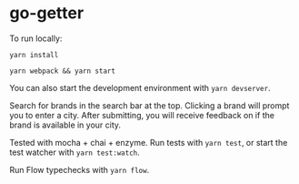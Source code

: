 # go-getter

To run locally:

`yarn install`

`yarn webpack && yarn start`

You can also start the development environment with `yarn devserver`.

Search for brands in the search bar at the top.  Clicking a brand will prompt you to enter a city. After submitting, you will receive feedback on if the brand is available in your city.

Tested with mocha + chai + enzyme. Run tests with `yarn test`, or start the test watcher with `yarn test:watch`.

Run Flow typechecks with `yarn flow`.